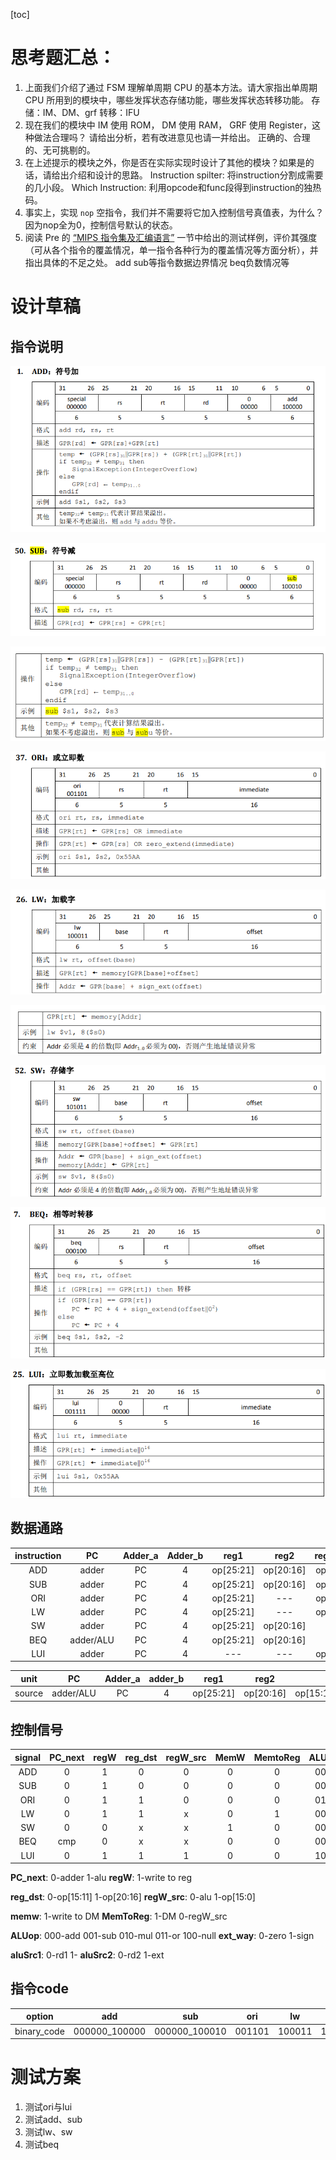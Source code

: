 [toc]
# 思考题汇总：

1. 上面我们介绍了通过 FSM 理解单周期 CPU 的基本方法。请大家指出单周期 CPU 所用到的模块中，哪些发挥状态存储功能，哪些发挥状态转移功能。
存储：IM、DM、grf
转移：IFU
2. 现在我们的模块中 IM 使用 ROM， DM 使用 RAM， GRF 使用 Register，这种做法合理吗？ 请给出分析，若有改进意见也请一并给出。
正确的、合理的、无可挑剔的。
3. 在上述提示的模块之外，你是否在实际实现时设计了其他的模块？如果是的话，请给出介绍和设计的思路。
Instruction spilter: 将instruction分割成需要的几小段。
Which Instruction: 利用opcode和func段得到instruction的独热码。
4. 事实上，实现 `nop` 空指令，我们并不需要将它加入控制信号真值表，为什么？
因为nop全为0，控制信号默认的状态。
5. 阅读 Pre 的 [“MIPS 指令集及汇编语言”](http://cscore.buaa.edu.cn/tutorial/mips/mips-6/mips6-1/) 一节中给出的测试样例，评价其强度（可从各个指令的覆盖情况，单一指令各种行为的覆盖情况等方面分析），并指出具体的不足之处。
add sub等指令数据边界情况 beq负数情况等


# 设计草稿
## 指令说明
![image-add](.\pictures\add.png)

![image-20231025193050908](.\pictures\sub.png)

![image-20231025193102569](.\pictures\sub2.png)

![image-20231025193134086](.\pictures\ori.png)

![image-20231025193219473](.\pictures\lw.png)

![image-20231025193227823](.\pictures\lw2.png)

![image-20231025193240752](.\pictures\sw.png)

![image-20231025193301747](.\pictures\beq.png)

![image-20231025193313230](.\pictures\lui.png)

## 数据通路

| instruction | PC   | Adder_a | Adder_b| reg1 |reg2|regW_Add  |RegW_dt  |ext  |alu_a|alu_b|alu_op|DM_R|DMW_Add|DMW_Dt|
| :---------: | :----: | :--: | :---: | :--: |:-:|:-:|:-:|:-:|:-:| :---------: | :---------: | :---------: | :---------: | :---------: |
| ADD | adder | PC | 4 | op[25:21] |op[20:16]|op[15:11] |alu |--- |rd1|rd2|add|---|---|---|
| SUB | adder | PC | 4 | op[25:21] |op[20:16]|op[15:11] |alu |--- |rd1|rd2|sub|---|---|---|
| ORI | adder | PC | 4 | op[25:21] |---|op[20:16] |alu |op[15:0] |rd1|ext|or|---|---|---|
| LW | adder | PC | 4 | op[25:21] |---|op[20:16] |DM |op[15:0] |rd1|ext|add|alu|---|---|
| SW | adder | PC | 4 | op[25:21] |op[20:16]|--- |--- |op[15:0] |rd1|ext|add|---|alu|rd2|
| BEQ | adder/ALU | PC | 4 | op[25:21] |op[20:16]|--- |--- |op[15:0] |adder|rd2|add|---|---|---|
| LUI | adder | PC | 4 | --- |---|op[20:16] |op[15:0] |--- |---|---|---|---|---|---|


|  unit  |    PC     | Adder_a | adder_b |   reg1    |   reg2    |        wreg         |      wdata      |    ext    |   alu_a   |  alu_b  |   alu_op   | dm_r | dm_Wa | dm_Wd |
| :----: | :-------: | :-----: | :-----: | :-------: | :-------: | :-----------------: | :-------------: | :-------: | :-------: | :-----: | :--------: | :--: | :---: | :---: |
| source | adder/ALU |   PC    |    4    | op[25:21] | op[20:16] | op[15:11]/op[20:16] | alu/DM/op[15:0] | op[15:00] | rd1/adder | rd2/ext | add/sub/or | alu  |  alu  |  rd2  |

## 控制信号

| signal | PC_next | regW | reg_dst | regW_src | MemW | MemtoReg | ALUop | ext_way | alu_src1 | alu_src2 |
| :----: | :-----: | :--: | :-----: | :------: | :--: | :------: | :---: | :-----: | :------: | :------: |
|  ADD   |    0    |  1   |    0    |    0     |  0   |    0     |  000  |    0    |    0     |    0     |
|  SUB   |    0    |  1   |    0    |    0     |  0   |    0     |  001  |    0    |    0     |    0     |
|  ORI   |    0    |  1   |    1    |    0     |  0   |    0     |  011  |    0    |    0     |    1     |
|   LW   |    0    |  1   |    1    |    x     |  0   |    1     |  000  |    1    |    0     |    1     |
|   SW   |    0    |  0   |    x    |    x     |  1   |    0     |  000  |    1    |    0     |    1     |
|  BEQ   |   cmp   |  0   |    x    |    x     |  0   |    0     |  000  |    1    |    0     |    0     |
|  LUI   |    0    |  1   |    1    |    1     |  0   |    0     |  100  |    0    |    0     |    0     |

**PC_next**: 0-adder 1-alu   **regW**: 1-write to reg

**reg_dst**: 0-op[15:11] 1-op[20:16]   **regW_src**: 0-alu  1-op[15:0]

**memw**: 1-write to DM  **MemToReg**: 1-DM 0-regW_src

**ALUop**: 000-add 001-sub 010-mul 011-or 100-null  **ext_way**: 0-zero  1-sign

**aluSrc1**: 0-rd1 1-  **aluSrc2**: 0-rd2  1-ext

## 指令code

| option      | add           | sub           | ori    | lw     | sw     | beq    | lui    |
| ----------- | ------------- | ------------- | ------ | ------ | ------ | ------ | ------ |
| binary_code | 000000_100000 | 000000_100010 | 001101 | 100011 | 101011 | 000100 | 001111 |


# 测试方案
1. 测试ori与lui
2. 测试add、sub
3. 测试lw、sw
4. 测试beq
